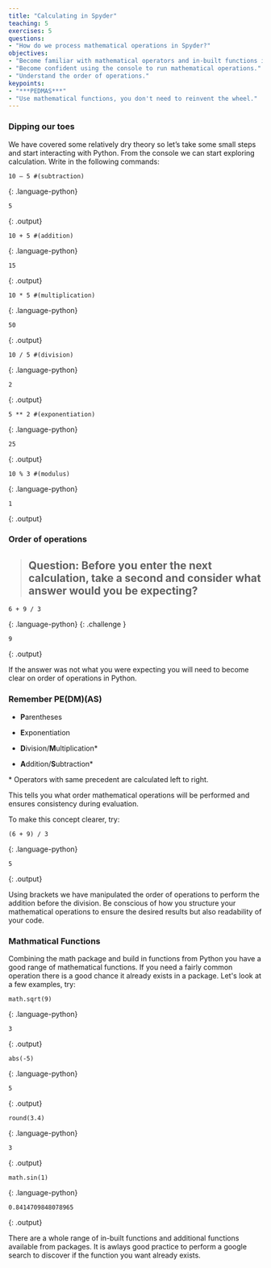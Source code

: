 ```yaml
---
title: "Calculating in Spyder"
teaching: 5
exercises: 5
questions:
- "How do we process mathematical operations in Spyder?"
objectives:
- "Become familiar with mathematical operators and in-built functions in Spyder."
- "Become confident using the console to run mathematical operations."
- "Understand the order of operations."
keypoints:
- "***PEDMAS***"
- "Use mathematical functions, you don't need to reinvent the wheel."
---
```


### Dipping our toes
We have covered some relatively dry theory so let’s take some small steps and start interacting with Python. From the console we can start exploring calculation. Write in the following commands:

```
10 – 5 #(subtraction) 
```
{: .language-python}

```
5
```
{: .output}



```
10 + 5 #(addition) 
```
{: .language-python}

```
15
```
{: .output}



```
10 * 5 #(multiplication) 
```
{: .language-python}
```
50
```
{: .output}



```
10 / 5 #(division) 
```
{: .language-python}

```
2
```
{: .output}



```
5 ** 2 #(exponentiation) 
```
{: .language-python}
```
25
```
{: .output}



```
10 % 3 #(modulus)  
```
{: .language-python}
```
1
```
{: .output}


### Order of operations

> ## Question: Before you enter the next calculation, take a second and consider what answer would you be expecting?
```
6 + 9 / 3 
```
{: .language-python}
{: .challenge }


```
9
```
{: .output}


If the answer was not what you were expecting you will need to become clear on order of operations in Python. 

 
### Remember **PE(DM)(AS)** 

* **P**arentheses 

* **E**xponentiation 

* **D**ivision/**M**ultiplication\*  

* **A**ddition/**S**ubtraction\*  

\* Operators with same precedent are calculated left to right. 

 
This tells you what order mathematical operations will be performed and ensures consistency during evaluation.  

To make this concept clearer, try: 

```
(6 + 9) / 3 
```
{: .language-python}

```
5
```
{: .output}

Using brackets we have manipulated the order of operations to perform the addition before the division. Be conscious of how you structure your mathematical operations to ensure the desired results but also readability of your code. 

### Mathmatical Functions

Combining the math package and build in functions from Python you have a good range of mathematical functions. If you need a fairly common operation there is a good chance it already exists in a package. Let's look at a few examples, try:

```
math.sqrt(9) 
```
{: .language-python}
```
3
```
{: .output}

```
abs(-5) 
```
{: .language-python}
```
5
```
{: .output}

```
round(3.4) 
```
{: .language-python}
```
3
```
{: .output}

```
math.sin(1)
```
{: .language-python}
```
0.8414709848078965
```
{: .output}


There are a whole range of in-built functions and additional functions available from packages. It is awlays good practice to perform a google search to discover if the function you want already exists.

